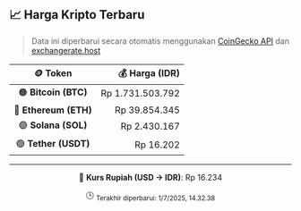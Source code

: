 

<!-- HARGA_KRIPTO -->
## 📈 Harga Kripto Terbaru

> Data ini diperbarui secara otomatis menggunakan [CoinGecko API](https://www.coingecko.com/) dan [exchangerate.host](https://exchangerate.host/)

<div align="center">

| 🪙 Token | 💰 Harga (IDR) |
|:------:|---------------:|
| 🟠 **Bitcoin (BTC)**   | Rp 1.731.503.792 |
| 🔵 **Ethereum (ETH)**  | Rp 39.854.345 |
| 🟣 **Solana (SOL)**    | Rp 2.430.167 |
| 🟢 **Tether (USDT)**   | Rp 16.202 |

---

💱 **Kurs Rupiah (USD → IDR)**: Rp 16.234

🕒 <sub>Terakhir diperbarui: 1/7/2025, 14.32.38</sub>

</div>
<!-- /HARGA_KRIPTO -->
